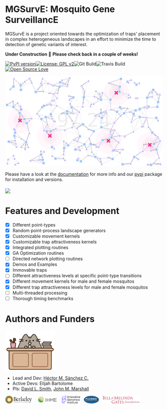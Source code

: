 # MGSurvE: Mosquito Gene SurveillancE


MGSurvE is a project oriented towards the optimization of traps' placement in complex heterogeneous landscapes in an effort to minimize the time to detection of genetic variants of interest.


**Under Construction** :construction: **Please check back in a couple of weeks!**



[![PyPI version](https://badge.fury.io/py/MGSurvE.svg)](https://badge.fury.io/py/MGSurvE)[![License: GPL v2](https://img.shields.io/badge/License-GPL_v2-blue.svg)](https://www.gnu.org/licenses/old-licenses/gpl-2.0.en.html)![Git Build](https://github.com/Chipdelmal/MGSurvE/actions/workflows/main.yml/badge.svg)![Travis Build](https://app.travis-ci.com/Chipdelmal/MGSurvE.svg?branch=main)[![Open Source Love](https://badges.frapsoft.com/os/v1/open-source.png?v=103)](https://github.com/ellerbrock/open-source-badges/)

![landscape](https://github.com/Chipdelmal/MGSurvE/raw/main/img/demo.jpg)


Please have a look at the [documentation](https://chipdelmal.github.io/MGSurvE/) for more info and our [pypi](https://pypi.org/project/MGSurvE/) package for installation and versions.


[<img src="https://pypi.org/static/images/logo-large.6bdbb439.svg" height="50px" align="middle">](https://pypi.org/project/MGSurvE/)

# Features and Development

- [x] Different point-types
- [x] Random point-process landscape generators
- [x] Customizable movement kernels
- [x] Customizable trap attractiveness kernels
- [x] Integrated plotting routines
- [x] GA Optimization routines
- [ ] Directed network plotting routines
- [x] Demos and Examples
- [x] Immovable traps
- [ ] Different attractiveness levels at specific point-type transitions
- [x] Different movement kernels for male and female mosquitos
- [x] Different trap attractiveness levels for male and female mosquitos 
- [ ] Multi-threaded processing
- [ ] Thorough timing benchmarks

# Authors and Funders

<img src="https://raw.githubusercontent.com/Chipdelmal/pyMSync/master/media/pusheen.jpg" height="130px" align="middle"><br>

* Lead and Dev: [Héctor M. Sánchez C.](https://chipdelmal.github.io/blog/)
* Active Devs: Elijah Bartolome
* PIs: [David L. Smith](http://www.healthdata.org/about/david-smith), [John M. Marshall](https://publichealth.berkeley.edu/people/john-marshall/)

<img src="https://github.com/Chipdelmal/MGSurvE/raw/main/img/berkeley.jpg" height="25px"> &nbsp; <img src="https://github.com/Chipdelmal/MGSurvE/raw/main/img/IHME.jpg" height="25px"> &nbsp;  <img src="https://github.com/Chipdelmal/MGSurvE/raw/main/img/IGI.png" height="25px"> &nbsp; <img src="https://github.com/Chipdelmal/MGSurvE/raw/main/img/DARPA.jpg" height="25px"> &nbsp; <img src="https://github.com/Chipdelmal/MGSurvE/raw/main/img/gates.jpg" height="25px">

<br>